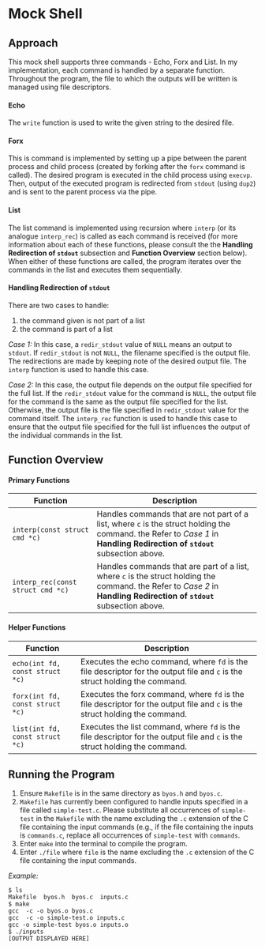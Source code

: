 # Mock Shell

## Approach
This mock shell supports three commands - Echo, Forx and List. In my implementation, each command is handled by a separate function. Throughout the program, the file to which the outputs will be written is managed using file descriptors.

#### Echo
The `write` function is used to write the given string to the desired file.

#### Forx
This is command is implemented by setting up a pipe between the parent process and child process (created by forking after the `forx` command is called). The desired program is executed in the child process using `execvp`. Then, output of the executed program is redirected from `stdout` (using `dup2`) and is sent to the parent process via the pipe.

#### List
The list command is implemented using recursion where `interp` (or its analogue `interp_rec`) is called as each command is received (for more information about each of these functions, please consult the the **Handling Redirection of `stdout`** subsection and **Function Overview** section below). When either of these functions are called, the program iterates over the commands in the list and executes them sequentially.

#### Handling Redirection of `stdout`
There are two cases to handle:
1. the command given is not part of a list
2. the command is part of a list

_Case 1:_ In this case, a `redir_stdout` value of `NULL` means an output to `stdout`. If `redir_stdout` is not `NULL`, the filename specified is the output file. The redirections are made by keeping note of the desired output file. The `interp` function is used to handle this case.

_Case 2:_ In this case, the output file depends on the output file specified for the full list. If the `redir_stdout` value for the command is `NULL`, the output file for the command is the same as the output file specified for the list. Otherwise, the output file is the file specified in `redir_stdout` value for the command itself. The `interp_rec` function is used to handle this case to ensure that the output file specified for the full list influences the output of the individual commands in the list.


## Function Overview
#### Primary Functions
| Function | Description |
| --- | --- |
| `interp(const struct cmd *c)` | Handles commands that are not part of a list, where `c` is the struct holding the command. the Refer to _Case 1_ in **Handling Redirection of `stdout`** subsection above. |
| `interp_rec(const struct cmd *c)` | Handles commands that are part of a list, where `c` is the struct holding the command. the Refer to _Case 2_ in **Handling Redirection of `stdout`** subsection above. |

#### Helper Functions
| Function | Description |
| --- | --- |
| `echo(int fd, const struct *c)` | Executes the echo command, where `fd` is the file descriptor for the output file and `c` is the struct holding the command. |
| `forx(int fd, const struct *c)` | Executes the forx command, where `fd` is the file descriptor for the output file and `c` is the struct holding the command. |
| `list(int fd, const struct *c)` | Executes the list command, where `fd` is the file descriptor for the output file and `c` is the struct holding the command. |

## Running the Program

1. Ensure `Makefile` is in the same directory as `byos.h` and `byos.c`.
2. `Makefile` has currently been configured to handle inputs specified in a file called `simple-test.c`. Please substitute all occurrences of `simple-test` in the `Makefile` with the name excluding the `.c` extension of the C file containing the input commands  (e.g., if the file containing the inputs is `commands.c`, replace all occurrences of `simple-test` with `commands`.
3. Enter `make` into the terminal to compile the program.
4. Enter `./file` where `file` is the name excluding the `.c` extension of the C file containing the input commands.

_Example:_
```
$ ls
Makefile  byos.h  byos.c  inputs.c
$ make
gcc  -c -o byos.o byos.c
gcc  -c -o simple-test.o inputs.c
gcc -o simple-test byos.o inputs.o
$ ./inputs
[OUTPUT DISPLAYED HERE]
```
